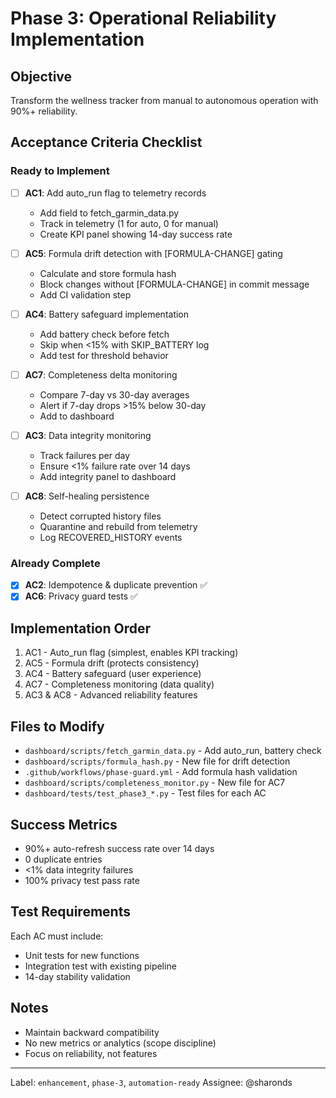 # Phase 3: Operational Reliability Implementation

## Objective
Transform the wellness tracker from manual to autonomous operation with 90%+ reliability.

## Acceptance Criteria Checklist

### Ready to Implement
- [ ] **AC1**: Add auto_run flag to telemetry records
  - Add field to fetch_garmin_data.py
  - Track in telemetry (1 for auto, 0 for manual)
  - Create KPI panel showing 14-day success rate

- [ ] **AC5**: Formula drift detection with [FORMULA-CHANGE] gating
  - Calculate and store formula hash
  - Block changes without [FORMULA-CHANGE] in commit message
  - Add CI validation step

- [ ] **AC4**: Battery safeguard implementation
  - Add battery check before fetch
  - Skip when <15% with SKIP_BATTERY log
  - Add test for threshold behavior

- [ ] **AC7**: Completeness delta monitoring
  - Compare 7-day vs 30-day averages
  - Alert if 7-day drops >15% below 30-day
  - Add to dashboard

- [ ] **AC3**: Data integrity monitoring
  - Track failures per day
  - Ensure <1% failure rate over 14 days
  - Add integrity panel to dashboard

- [ ] **AC8**: Self-healing persistence
  - Detect corrupted history files
  - Quarantine and rebuild from telemetry
  - Log RECOVERED_HISTORY events

### Already Complete
- [x] **AC2**: Idempotence & duplicate prevention ✅
- [x] **AC6**: Privacy guard tests ✅

## Implementation Order
1. AC1 - Auto_run flag (simplest, enables KPI tracking)
2. AC5 - Formula drift (protects consistency)
3. AC4 - Battery safeguard (user experience)
4. AC7 - Completeness monitoring (data quality)
5. AC3 & AC8 - Advanced reliability features

## Files to Modify
- `dashboard/scripts/fetch_garmin_data.py` - Add auto_run, battery check
- `dashboard/scripts/formula_hash.py` - New file for drift detection
- `.github/workflows/phase-guard.yml` - Add formula hash validation
- `dashboard/scripts/completeness_monitor.py` - New file for AC7
- `dashboard/tests/test_phase3_*.py` - Test files for each AC

## Success Metrics
- 90%+ auto-refresh success rate over 14 days
- 0 duplicate entries
- <1% data integrity failures
- 100% privacy test pass rate

## Test Requirements
Each AC must include:
- Unit tests for new functions
- Integration test with existing pipeline
- 14-day stability validation

## Notes
- Maintain backward compatibility
- No new metrics or analytics (scope discipline)
- Focus on reliability, not features

---
Label: `enhancement`, `phase-3`, `automation-ready`
Assignee: @sharonds